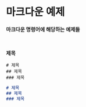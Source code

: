 # 마크다운 예제

**마크다운 명령어에 해당하는 예제들**

<br>

**제목**

```
# 제목
## 제목
### 제목
```

```markdown
# 제목
## 제목
### 제목
```





